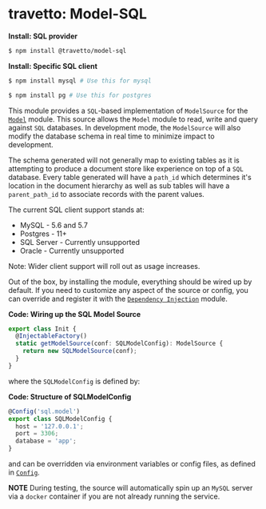travetto: Model-SQL
===


**Install: SQL provider**
```bash
$ npm install @travetto/model-sql
```

**Install: Specific SQL client**
```bash
$ npm install mysql # Use this for mysql

$ npm install pg # Use this for postgres
```


This module provides a `SQL`-based implementation of `ModelSource` for the [`Model`](https://github.com/travetto/travetto/tree/master/module/model) module.  This source allows the `Model` module to read, write and query against `SQL` databases. In development mode, the `ModelSource` will also modify the database schema in real time to minimize impact to development.  

The schema generated will not generally map to existing tables as it is attempting to produce a document store like experience on top of
a `SQL` database.  Every table generated will have a `path_id` which determines it's location in the document hierarchy as well as sub tables will have a `parent_path_id` to associate records with the parent values.

The current SQL client support stands at:
* MySQL - 5.6 and 5.7
* Postgres - 11+
* SQL Server - Currently unsupported
* Oracle - Currently unsupported

Note: Wider client support will roll out as usage increases.

Out of the box, by installing the module, everything should be wired up by default.  If you need to customize any aspect of the source or config, you can override and register it with the [`Dependency Injection`](https://github.com/travetto/travetto/tree/master/module/di) module.

**Code: Wiring up the SQL Model Source**
```typescript
export class Init {
  @InjectableFactory()
  static getModelSource(conf: SQLModelConfig): ModelSource {
    return new SQLModelSource(conf);
  }
}
```

where the `SQLModelConfig` is defined by:

**Code: Structure of SQLModelConfig**
```typescript
@Config('sql.model')
export class SQLModelConfig {
  host = '127.0.0.1';
  port = 3306;
  database = 'app';
}
```

and can be overridden via environment variables or config files, as defined in [`Config`](https://github.com/travetto/travetto/tree/master/module/config).

**NOTE** During testing, the source will automatically spin up an `MySQL` server via a `docker` container if you are not already running the service.